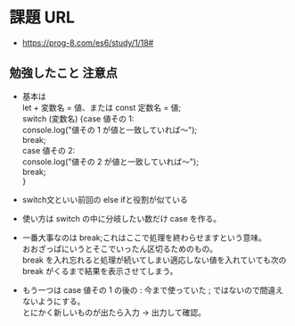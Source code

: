 # 課題 URL

- https://prog-8.com/es6/study/1/18#

## 勉強したこと 注意点

- 基本は <br>let + 変数名 = 値、または const 定数名 = 値;<br>switch (変数名) {case 値その 1:<br>console.log("値その 1 が値と一致していれば～");<br>break;<br>case 値その 2:<br>console.log("値その 2 が値と一致していれば～");<br>break;<br>}

- switch文といい前回の else ifと役割が似ている 

- 使い方は switch の中に分岐したい数だけ case を作る。

- 一番大事なのは break;これはここで処理を終わらせますという意味。<br>おおざっぱにいうとそこでいったん区切るためのもの。<br>break を入れ忘れると処理が続いてしまい適応しない値を入れていても次の break がくるまで結果を表示させてしまう。

- もう一つは case 値その 1 の後の : 今まで使っていた ; ではないので間違えないようにする。<br>とにかく新しいものが出たら入力 → 出力して確認。
